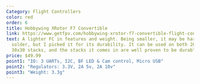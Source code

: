 ```yaml
---
Category: Flight Controllers
color: red
order: 6
title: Hobbywing XRotor F7 Convertible
link: https://www.getfpv.com/hobbywing-xrotor-f7-convertible-flight-controller.html
text: A lighter FC in features and weight. Being smaller, it may be harder to
  solder, but I picked it for its durability. It can be used on both 20x20 and
  30x30 stacks, and the stacks it comes in are well proven to be durable
price: $49.99
point1: "IO: 3 UARTs, I2C, BF LED & Cam control, Micro USB"
point2: "Regulators: 3.3V, 2A 5v, 2A 10v"
point3: "Weight: 3.3g"
---
```

